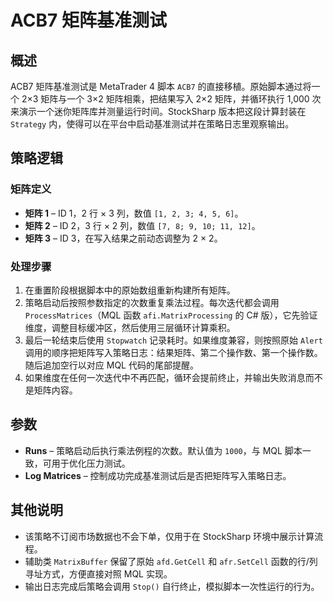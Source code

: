 # ACB7 矩阵基准测试

## 概述
ACB7 矩阵基准测试是 MetaTrader 4 脚本 `ACB7` 的直接移植。原始脚本通过将一个 2×3 矩阵与一个 3×2 矩阵相乘，把结果写入 2×2 矩阵，并循环执行 1,000 次来演示一个迷你矩阵库并测量运行时间。StockSharp 版本把这段计算封装在 `Strategy` 内，使得可以在平台中启动基准测试并在策略日志里观察输出。

## 策略逻辑
### 矩阵定义
- **矩阵 1** – ID 1，2 行 × 3 列，数值 `[1, 2, 3; 4, 5, 6]`。
- **矩阵 2** – ID 2，3 行 × 2 列，数值 `[7, 8; 9, 10; 11, 12]`。
- **矩阵 3** – ID 3，在写入结果之前动态调整为 2 × 2。

### 处理步骤
1. 在重置阶段根据脚本中的原始数组重新构建所有矩阵。
2. 策略启动后按照参数指定的次数重复乘法过程。每次迭代都会调用 `ProcessMatrices`（MQL 函数 `afi.MatrixProcessing` 的 C# 版），它先验证维度，调整目标缓冲区，然后使用三层循环计算乘积。
3. 最后一轮结束后使用 `Stopwatch` 记录耗时。如果维度兼容，则按照原始 `Alert` 调用的顺序把矩阵写入策略日志：结果矩阵、第二个操作数、第一个操作数。随后追加空行以对应 MQL 代码的尾部提醒。
4. 如果维度在任何一次迭代中不再匹配，循环会提前终止，并输出失败消息而不是矩阵内容。

## 参数
- **Runs** – 策略启动后执行乘法例程的次数。默认值为 `1000`，与 MQL 脚本一致，可用于优化压力测试。
- **Log Matrices** – 控制成功完成基准测试后是否把矩阵写入策略日志。

## 其他说明
- 该策略不订阅市场数据也不会下单，仅用于在 StockSharp 环境中展示计算流程。
- 辅助类 `MatrixBuffer` 保留了原始 `afd.GetCell` 和 `afr.SetCell` 函数的行/列寻址方式，方便直接对照 MQL 实现。
- 输出日志完成后策略会调用 `Stop()` 自行终止，模拟脚本一次性运行的行为。
